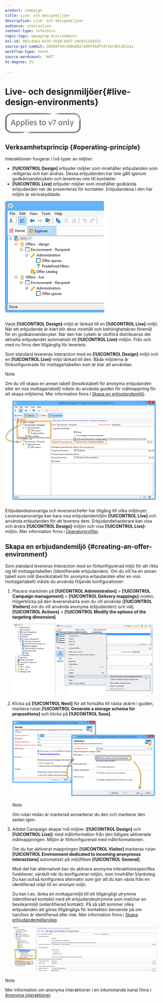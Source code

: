 ```yaml
---
product: campaign
title: Live- och designmiljöer
description: Live- och designmiljöer
audience: interaction
content-type: reference
topic-tags: managing-environments
exl-id: 965c4a6a-6535-454d-bd37-e9c8312b4d13
source-git-commit: 20509f44c5b8e0827a09f44dffdf2ec9d11652a1
workflow-type: tm+mt
source-wordcount: '447'
ht-degree: 2%

---
```


# Live- och designmiljöer{#live-design-environments}

![](../../assets/v7-only.svg)

## Verksamhetsprincip {#operating-principle}

Interaktionen fungerar i två typer av miljöer:

* **[!UICONTROL Design]** erbjuder miljöer som innehåller erbjudanden som redigeras och kan ändras. Dessa erbjudanden har inte gått igenom godkännandecykeln och levereras inte till kontakter.
* **[!UICONTROL Live]** erbjuder miljöer som innehåller godkända erbjudanden när de presenteras för kontakter. Erbjudandena i den här miljön är skrivskyddade.

![](assets/offer_environments_overview_001.png)

Varje **[!UICONTROL Design]**-miljö är länkad till en **[!UICONTROL Live]**-miljö. När ett erbjudande är klart blir dess innehåll och behörighetskrav föremål för en godkännandecykel. När den här cykeln är slutförd distribueras det aktuella erbjudandet automatiskt till **[!UICONTROL Live]**-miljön. Från och med nu finns den tillgänglig för leverans.

Som standard levereras Interaction med en **[!UICONTROL Design]**-miljö och en **[!UICONTROL Live]**-miljö länkad till den. Båda miljöerna är förkonfigurerade för mottagartabellen som är klar att användas.

>[!NOTE]
>
>Om du vill skapa en annan tabell (besökstabell för anonyma erbjudanden eller en viss mottagartabell) måste du använda guiden för målmappning för att skapa miljöerna. Mer information finns i [Skapa en erbjudandemiljö](#creating-an-offer-environment).

![](assets/offer_environments_overview_002.png)

Erbjudandeansvariga och leveranschefer har tillgång till olika miljövyer. Leveransansvariga kan bara visa erbjudandemiljön **[!UICONTROL Live]** och använda erbjudanden för att leverera dem. Erbjudandehanterare kan visa och ändra **[!UICONTROL Design]**-miljön och visa **[!UICONTROL Live]**-miljön. Mer information finns i [Operatorprofiler](../../interaction/using/operator-profiles.md).

## Skapa en erbjudandemiljö {#creating-an-offer-environment}

Som standard levereras Interaction med en förkonfigurerad miljö för att rikta sig till mottagartabellen (identifierade erbjudanden). Om du vill ha en annan tabell som mål (besökstabell för anonyma erbjudanden eller en viss mottagartabell) måste du använda följande konfigurationer:

1. Placera markören på **[!UICONTROL Administration]** > **[!UICONTROL Campaign management]** > **[!UICONTROL Delivery mappings]**-noden. Högerklicka på den leveranskarta som du vill använda (**[!UICONTROL Visitors]** om du vill använda anonyma erbjudanden) och välj **[!UICONTROL Actions]** > **[!UICONTROL Modify the options of the targeting dimension]**.

   ![](assets/offer_env_anonymous_001.png)

1. Klicka på **[!UICONTROL Next]** för att fortsätta till nästa skärm i guiden, markera rutan **[!UICONTROL Generate a storage schema for propositions]** och klicka på **[!UICONTROL Save]**.

   ![](assets/offer_env_anonymous_002.png)

   >[!NOTE]
   >
   >Om rutan redan är markerad avmarkerar du den och markerar den sedan igen.

1. Adobe Campaign skapar två miljöer (**[!UICONTROL Design]** och **[!UICONTROL Live]**) med målinformation från den tidigare aktiverade målmappningen. Miljön är förkonfigurerad med målinformationen.

   Om du har aktiverat mappningen **[!UICONTROL Visitor]** markeras rutan **[!UICONTROL Environment dedicated to incoming anonymous interactions]** automatiskt på miljöfliken **[!UICONTROL General]**.

   Med det här alternativet kan du aktivera anonyma interaktionsspecifika funktioner, särskilt när du konfigurerar miljön, som innehåller blanksteg. Du kan också konfigurera alternativ som gör att du kan växla från en identifierad miljö till en anonym miljö.

   Du kan t.ex. länka en mottagarmiljö till ett tillgängligt utrymme (identifierad kontakt) med ett erbjudandeutrymme som matchar en besökarmiljö (oidentifierad kontakt). På så sätt kommer olika erbjudanden att göras tillgängliga för kontakten beroende på om han/hon är identifierad eller inte. Mer information finns i [Skapa erbjudandemellanslag](../../interaction/using/creating-offer-spaces.md).

   ![](assets/offer_env_anonymous_003.png)

>[!NOTE]
>
>Mer information om anonyma interaktioner i en inkommande kanal finns i [Anonyma interaktioner](../../interaction/using/anonymous-interactions.md).
